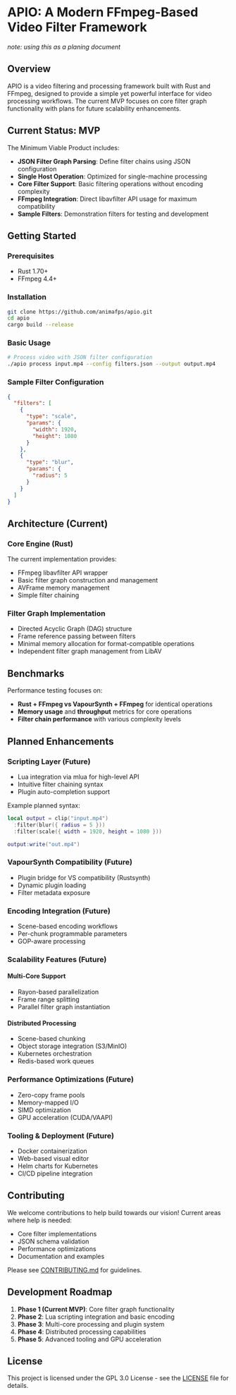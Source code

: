 # APIO: A Modern FFmpeg-Based Video Filter Framework
*note: using this as a planing document*

## Overview

APIO is a video filtering and processing framework built with Rust and FFmpeg, designed to provide a simple yet powerful interface for video processing workflows. The current MVP focuses on core filter graph functionality with plans for future scalability enhancements.

## Current Status: MVP

The Minimum Viable Product includes:

- **JSON Filter Graph Parsing**: Define filter chains using JSON configuration
- **Single Host Operation**: Optimized for single-machine processing
- **Core Filter Support**: Basic filtering operations without encoding complexity
- **FFmpeg Integration**: Direct libavfilter API usage for maximum compatibility
- **Sample Filters**: Demonstration filters for testing and development

## Getting Started

### Prerequisites

- Rust 1.70+
- FFmpeg 4.4+

### Installation

```bash
git clone https://github.com/animafps/apio.git
cd apio
cargo build --release
```

### Basic Usage

```bash
# Process video with JSON filter configuration
./apio process input.mp4 --config filters.json --output output.mp4
```

### Sample Filter Configuration

```json
{
  "filters": [
    {
      "type": "scale",
      "params": {
        "width": 1920,
        "height": 1080
      }
    },
    {
      "type": "blur",
      "params": {
        "radius": 5
      }
    }
  ]
}
```

## Architecture (Current)

### Core Engine (Rust)

The current implementation provides:

- FFmpeg libavfilter API wrapper
- Basic filter graph construction and management
- AVFrame memory management
- Simple filter chaining

### Filter Graph Implementation

- Directed Acyclic Graph (DAG) structure
- Frame reference passing between filters
- Minimal memory allocation for format-compatible operations
- Independent filter graph management from LibAV

## Benchmarks

Performance testing focuses on:

- **Rust + FFmpeg vs VapourSynth + FFmpeg** for identical operations
- **Memory usage** and **throughput** metrics for core operations
- **Filter chain performance** with various complexity levels

## Planned Enhancements

### Scripting Layer (Future)
- Lua integration via mlua for high-level API
- Intuitive filter chaining syntax
- Plugin auto-completion support

Example planned syntax:
```lua
local output = clip("input.mp4")
  :filter(blur({ radius = 5 }))
  :filter(scale({ width = 1920, height = 1080 }))

output:write("out.mp4")
```

### VapourSynth Compatibility (Future)
- Plugin bridge for VS compatibility (Rustsynth)
- Dynamic plugin loading
- Filter metadata exposure

### Encoding Integration (Future)
- Scene-based encoding workflows
- Per-chunk programmable parameters
- GOP-aware processing

### Scalability Features (Future)

#### Multi-Core Support
- Rayon-based parallelization
- Frame range splitting
- Parallel filter graph instantiation

#### Distributed Processing
- Scene-based chunking
- Object storage integration (S3/MinIO)
- Kubernetes orchestration
- Redis-based work queues

### Performance Optimizations (Future)
- Zero-copy frame pools
- Memory-mapped I/O
- SIMD optimization
- GPU acceleration (CUDA/VAAPI)

### Tooling & Deployment (Future)
- Docker containerization
- Web-based visual editor
- Helm charts for Kubernetes
- CI/CD pipeline integration

## Contributing

We welcome contributions to help build towards our vision! Current areas where help is needed:

- Core filter implementations
- JSON schema validation
- Performance optimizations
- Documentation and examples

Please see [CONTRIBUTING.md](CONTRIBUTING.md) for guidelines.

## Development Roadmap

1. **Phase 1 (Current MVP)**: Core filter graph functionality
2. **Phase 2**: Lua scripting integration and basic encoding
3. **Phase 3**: Multi-core processing and plugin system
4. **Phase 4**: Distributed processing capabilities
5. **Phase 5**: Advanced tooling and GPU acceleration

## License

This project is licensed under the GPL 3.0 License - see the [LICENSE](LICENSE) file for details.